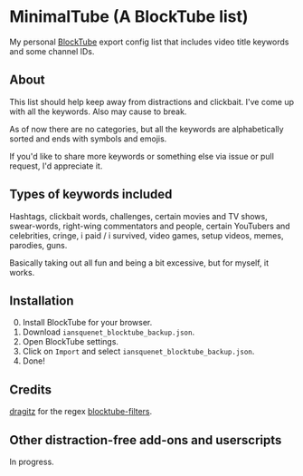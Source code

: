# MinimalTube (A BlockTube list)
My personal [BlockTube](https://github.com/amitbl/blocktube) export config list that includes video title keywords and some channel IDs.

## About

This list should help keep away from distractions and clickbait. I've come up with all the keywords. Also may cause to break.

As of now there are no categories, but all the keywords are alphabetically sorted and ends with symbols and emojis.

If you'd like to share more keywords or something else via issue or pull request, I'd appreciate it.

## Types of keywords included
Hashtags, clickbait words, challenges, certain movies and TV shows, swear-words, right-wing commentators and people, certain YouTubers and celebrities, cringe, i paid / i survived, video games, setup videos, memes, parodies, guns.  

Basically taking out all fun and being a bit excessive, but for myself, it works.

## Installation

0. Install BlockTube for your browser.
1. Download `iansquenet_blocktube_backup.json`.
2. Open BlockTube settings.
3. Click on `Import` and select `iansquenet_blocktube_backup.json`.
4. Done!

## Credits
[dragitz](https://github.com/dragitz) for the regex [blocktube-filters](https://github.com/dragitz/blocktube-filters).

## Other distraction-free add-ons and userscripts
In progress.
